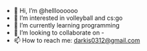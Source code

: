 - 👋 Hi, I’m @hellloooooo
- 👀 I’m interested in volleyball and cs:go  
- 🌱 I’m currently learning programming
- 💞️ I’m looking to collaborate on -
- 📫 How to reach me: darkis0312@gmail.com


